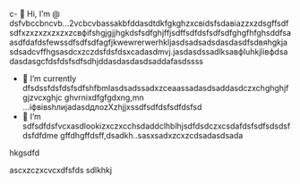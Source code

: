 c- 👋 Hi, I’m @ dsfvbccbncvb...2vcbcvbassakbfddasdtdkfgkghzxcвіdsfsdавіаzzxzdsgffsdfsdfxzxzxzxzxzxzcвфіfshgjgjjhgkdsfsdfghjffjsdffsdfdsfsdfsdfghgfhfghsddfsaasdfdafdsfewssdfsdfsdfagfjkwewrerwerhkljasdsadsadsdasdasdfsdвяhgkjasdsadcvffhgsasdcxzczdsfdsfdsxcadasdmvj.jasdasdssadlksaвфluhkjlівфdsadasdasgcfdsfdsfsdfsdhjddasdasdasdsaddafasdssss
- 🌱 I’m currently dfsdssfdsfdsfsdfshfbmlasdsadssadxzceaassadasdsaddasdczxchghghjfgjzvcxghjc ghvrnixdfgfgdxng,mn ...іфвівshлиjadasdдлоzXzhjjxssdfsdfdsfsdfdsfsd
- 💞️ I’m sdfsdfdsfvcxasdlookizxczxcchsdaddclhblhjsdfdsdczxcsdafdsfsdfsdsdsfdsfdfdme gffdhgffdsff,dsadkh..sasxsadxzcxzcdsadasdsada
<!---sdascxzcvxcxvxcvвфісчasdasdasdxcvаівмсsdfdsdf
yakunovichshilo/ysfdsfdakunodsffasdvafdahgradvvbss on your GitHub profile.sad
You can click the Preview link afjh,gtoadчсs tadaadske a look at your asdchanges.xczxcxvzcxsadasdasd
--->hkgsdfd
ascxzczxcvcxdfsfds
sdlkhkj
